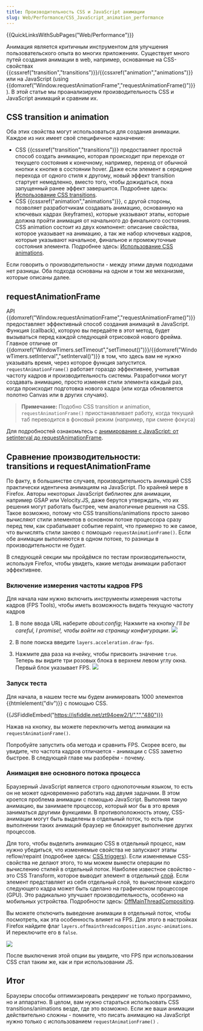 ```yaml
---
title: Производительность CSS и JavaScript анимации
slug: Web/Performance/CSS_JavaScript_animation_performance
---
```


{{QuickLinksWithSubPages("Web/Performance")}}

Анимация является критичным инструментом для улучшения пользовательского опыта во многих приложениях. Существует много путей создания анимации в web, например, основанные на CSS-свойствах {{cssxref("transition","transitions")}}/{{cssxref("animation","animations")}} или на JavaScript (using {{domxref("Window.requestAnimationFrame","requestAnimationFrame()")}}). В этой статье мы проанализируем производительность CSS и JavaScript анимаций и сравним их.

## CSS transition и animation

Оба этих свойства могут использоваться для создания анимации. Каждое из них имеет своё специфичное назначение:

- CSS {{cssxref("transition","transitions")}} предоставляет простой способ создать анимацию, которая происходит при переходе от текущего состояния к конечному, например, переход от обычной кнопки к кнопке в состоянии hover. Даже если элемент в середине перехода от одного стиля к другому, новый эффект transition стартует немедленно, вместо того, чтобы дожидаться, пока запущенный ранее эффект завершится. Подробнее здесь: [Использование CSS transitions](/ru/docs/Web/Guide/CSS/Using_CSS_transitions).
- CSS {{cssxref("animation","animations")}}, с другой стороны, позволяет разработчикам создавать анимацию, основанную на ключевых кадрах (keyframes), которые указывают этапы, которые должна пройти анимация от начального до финального состояния. CSS animation состоит из двух компонент: описание свойства, которое указывает на анимацию, а так же набор ключевых кадров, которые указывают начальное, финальное и промежуточные состояния элемента. Подробнее здесь: [Использование CSS animations](/ru/docs/Web/Guide/CSS/Using_CSS_animations).

Если говорить о производительности - между этими двумя подходами нет разницы. Оба подхода основаны на одном и том же механизме, которые описаны далее.

## requestAnimationFrame

API {{domxref("Window.requestAnimationFrame","requestAnimationFrame()")}} предоставляет эффективный способ создания анимаций в JavaScript. Функция (callback), которую вы передаёте в этот метод, будет вызываться перед каждой следующей отрисовкой нового фрейма. Главное отличие от {{domxref("WindowTimers.setTimeout","setTimeout()")}}/{{domxref("WindowTimers.setInterval","setInterval()")}} в том, что здесь вам не нужно указывать время, через которое функция запустится. `requestAnimationFrame()` работает гораздо эффективнее, учитывая частоту кадров и производительность системы. Разработчики могут создавать анимацию, просто изменяя стили элемента каждый раз, когда происходит подготовка нового кадра (или когда обновляется полотно Canvas или в других случаях).

> **Примечание:** Подобно CSS transition и animation, `requestAnimationFrame()` приостанавливает работу, когда текущий таб переводится в фоновый режим (например, при смене фокуса)

Для подробностей ознакомьтесь с [анимирование с JavaScript: от setinterval до requestAnimationFrame](https://hacks.mozilla.org/2011/08/animating-with-javascript-from-setinterval-to-requestanimationframe/).

## Сравнение производительности:<br>transitions и requestAnimationFrame

По факту, в большинстве случаев, производительность анимаций CSS практически идентична анимациям на JavaScript. По крайней мере в Firefox. Авторы некоторых JavaScript библиотек для анимации, например GSAP или Velocity.JS, даже берутся утверждать, что их решения могут работать быстрее, чем аналогичные решения на CSS. Такое возможно, потому что CSS transitions/animations просто заново вычисляют стили элементов в основном потоке процессора сразу перед тем, как срабатывает событие repaint, что примерно то же самое, что вычислять стили заново с помощью `requestAnimationFrame()`. Если обе анимации выполняются в одном потоке, то разницы в производительности не будет.

В следующей секции мы пройдёмся по тестам производительности, используя Firefox, чтобы увидеть, какие методы анимации работают эффективнее.

### Включение измерения частоты кадров FPS

Для начала нам нужно включить инструменты измерения частоты кадров (FPS Tools), чтобы иметь возможность видеть текущую частоту кадров

1. В поле ввода URL наберите _about:config_; Нажмите на кнопку _I'll be careful, I promise!, чтобы войти на страницу конфигурации_.
   ![](pic1.png)

2. В поле поиска введите `layers.acceleration.draw-fps`.
3. Нажмите два раза на ячейку, чтобы присвоить значение `true`. Теперь вы видите три розовых блока в верхнем левом углу окна. Первый блок указывает FPS.
   ![](pic2.png)

### Запуск теста

Для начала, в нашем тесте мы будем анимировать 1000 элементов {{htmlelement("div")}} с помощью CSS.

{{JSFiddleEmbed("https://jsfiddle.net/zt94oew2/1/","","480")}}

Нажав на кнопку, вы можете переключить метод анимации на `requestAnimationFrame()`.

Попробуйте запустить оба метода и сравнить FPS. Скорее всего, вы увидите, что частота кадров отличается - анимации с CSS заметно быстрее. В следующей главе мы разберём - почему.

### Анимация вне основного потока процесса

Браузерный JavaScript является строго однопоточным языком, то есть он не может одновременно работать над двумя задачами. В этом кроется проблема анимации с помощью JavaScript. Выполняя такую анимацию, вы занимаете процессор, который мог бы в это время заниматься другими функциями. В противоположность этому, CSS-анимации могут быть выделены в отдельный поток, то есть при выполнении таких анимаций браузер не блокирует выполнение других процессов.

Для того, чтобы выделить анимацию CSS в отдельный процесс, нам нужно убедиться, что изменяемые свойства не запускают этапы reflow/repaint (подробнее здесь: [CSS triggers](http://csstriggers.com/)). Если изменяемые CSS-свойства не делают этого, то мы можем вынести операции по вычислению стилей в отдельный поток. Наиболее известное свойство - это CSS Transform, которое выводит элемент в отдельный [слой](https://wiki.mozilla.org/Gecko:Overview#Graphics). Если элемент представляет из себя отдельный слой, то вычисление каждого следующего кадра может быть сделано на графическом процессоре (GPU). Это радикально улучшает производительность, особенно на мобильных устройства. Подробности здесь: [OffMainThreadCompositing](https://wiki.mozilla.org/Platform/GFX/OffMainThreadCompositing).

Вы можете отключить выведение анимации в отдельный поток, чтобы посмотреть, как эта особенность влияет на FPS. Для этого в настройках Firefox найдите флаг `layers.offmainthreadcomposition.async-animations`. И переключите его в `false`.

![](pic3.png)

После выключения этой опции вы увидите, что FPS при использовании CSS стал таким же, как и при использовании JS.

## Итог

Браузеры способы оптимизировать рендеринг не только программно, но и аппаратно. В целом, вам нужно стараться использовать CSS transitions/animations везде, где это возможно. Если же ваши анимации действительно сложны - помните, что писать анимацию на JavaScript нужно только с использованием `requestAnimationFrame()` .
